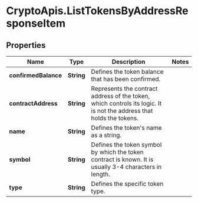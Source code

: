# CryptoApis.ListTokensByAddressResponseItem

## Properties

Name | Type | Description | Notes
------------ | ------------- | ------------- | -------------
**confirmedBalance** | **String** | Defines the token balance that has been confirmed. | 
**contractAddress** | **String** | Represents the contract address of the token, which controls its logic. It is not the address that holds the tokens. | 
**name** | **String** | Defines the token&#39;s name as a string. | 
**symbol** | **String** | Defines the token symbol by which the token contract is known. It is usually 3-4 characters in length. | 
**type** | **String** | Defines the specific token type. | 


